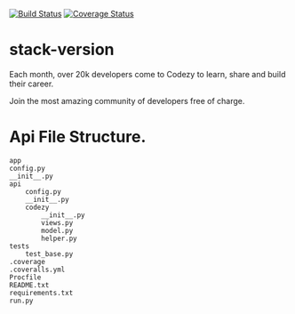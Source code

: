 [![Build Status](https://travis-ci.org/alimulondo/stack-version.svg?branch=test-branch)](https://travis-ci.org/alimulondo/stack-version)
[![Coverage Status](https://coveralls.io/repos/github/alimulondo/stack-version/badge.svg?branch=test-branch)](https://coveralls.io/github/alimulondo/stack-version?branch=test-branch)
# stack-version

Each month, over 20k developers come to Codezy to learn, share and build their career.

Join the most amazing community of developers free of charge.

# Api File Structure.

    app
    config.py
    __init__.py   
    api
        config.py
        __init__.py
        codezy
            __init__.py
            views.py
            model.py
            helper.py
    tests
        test_base.py
    .coverage
    .coveralls.yml
    Procfile
    README.txt
    requirements.txt
    run.py    


